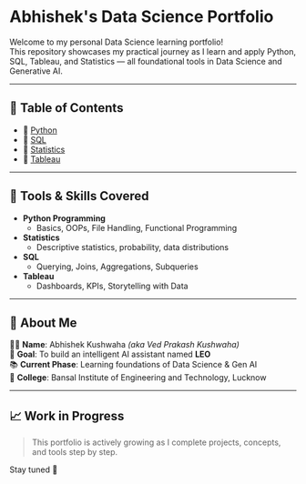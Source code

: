 # Abhishek's Data Science Portfolio

Welcome to my personal Data Science learning portfolio!  
This repository showcases my practical journey as I learn and apply Python, SQL, Tableau, and Statistics — all foundational tools in Data Science and Generative AI.

---

## 🚀 Table of Contents

- 📁 [Python](./Python)
- 📁 [SQL](./SQL)
- 📁 [Statistics](./Statistics)
- 📁 [Tableau](./Tableau)

---

## 🧠 Tools & Skills Covered

- **Python Programming**
  - Basics, OOPs, File Handling, Functional Programming
- **Statistics**
  - Descriptive statistics, probability, data distributions
- **SQL**
  - Querying, Joins, Aggregations, Subqueries
- **Tableau**
  - Dashboards, KPIs, Storytelling with Data

---

## 📌 About Me

👨‍💻 **Name**: Abhishek Kushwaha *(aka Ved Prakash Kushwaha)*  
🎯 **Goal**: To build an intelligent AI assistant named **LEO**  
📚 **Current Phase**: Learning foundations of Data Science & Gen AI  
📍 **College**: Bansal Institute of Engineering and Technology, Lucknow

---

## 📈 Work in Progress

> This portfolio is actively growing as I complete projects, concepts, and tools step by step.

Stay tuned 🚀
